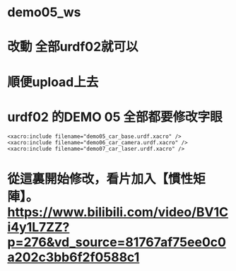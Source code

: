 # demo05_ws

# 改動 全部urdf02就可以
# 順便upload上去
# urdf02 的DEMO 05 全部都要修改字眼

    <xacro:include filename="demo05_car_base.urdf.xacro" />
    <xacro:include filename="demo06_car_camera.urdf.xacro" />
    <xacro:include filename="demo07_car_laser.urdf.xacro" />
    
# 從這裏開始修改，看片加入【慣性矩陣】。https://www.bilibili.com/video/BV1Ci4y1L7ZZ?p=276&vd_source=81767af75ee0c0a202c3bb6f2f0588c1

